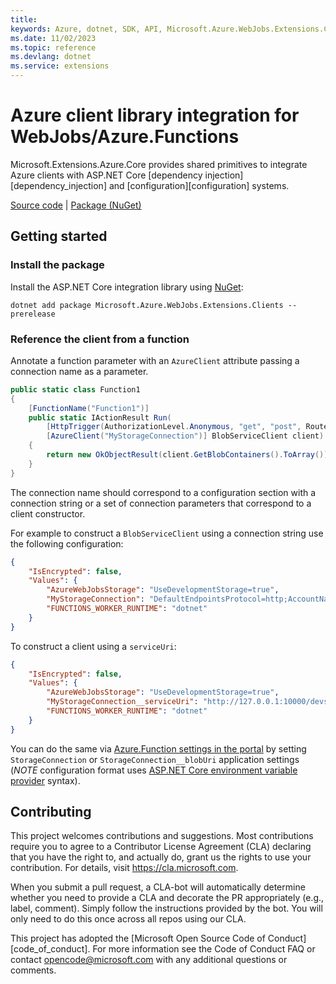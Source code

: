 ```yaml
---
title: 
keywords: Azure, dotnet, SDK, API, Microsoft.Azure.WebJobs.Extensions.Clients, extensions
ms.date: 11/02/2023
ms.topic: reference
ms.devlang: dotnet
ms.service: extensions
---
```

# Azure client library integration for WebJobs/Azure.Functions

Microsoft.Extensions.Azure.Core provides shared primitives to integrate Azure clients with ASP.NET Core [dependency injection][dependency_injection] and [configuration][configuration] systems.

[Source code][source_root] | [Package (NuGet)][package]

## Getting started

### Install the package

Install the ASP.NET Core integration library using [NuGet][nuget]:

```dotnetcli
dotnet add package Microsoft.Azure.WebJobs.Extensions.Clients --prerelease
```

### Reference the client from a function

Annotate a function parameter with an `AzureClient` attribute passing a connection name as a parameter.

```C# Snippet:AzureClientInFunction
public static class Function1
{
    [FunctionName("Function1")]
    public static IActionResult Run(
        [HttpTrigger(AuthorizationLevel.Anonymous, "get", "post", Route = null)] HttpRequest req,
        [AzureClient("MyStorageConnection")] BlobServiceClient client)
    {
        return new OkObjectResult(client.GetBlobContainers().ToArray());
    }
}
```

The connection name should correspond to a configuration section with a connection string or a set of connection parameters that correspond to a client constructor.

For example to construct a `BlobServiceClient` using a connection string use the following configuration:

```json
{
    "IsEncrypted": false,
    "Values": {
        "AzureWebJobsStorage": "UseDevelopmentStorage=true",
        "MyStorageConnection": "DefaultEndpointsProtocol=http;AccountName=devstoreaccount1;AccountKey=Eby8vdM02xNOcqFlqUwJPLlmEtlCDXJ1OUzFT50uSRZ6IFsuFq2UVErCz4I6tq/K1SZFPTOtr/KBHBeksoGMGw==;BlobEndpoint=http://127.0.0.1:10000/devstoreaccount1;QueueEndpoint=http://127.0.0.1:10001/devstoreaccount1;",
        "FUNCTIONS_WORKER_RUNTIME": "dotnet"
    }
}
```

To construct a client using a `serviceUri`:

```json
{
    "IsEncrypted": false,
    "Values": {
        "AzureWebJobsStorage": "UseDevelopmentStorage=true",
        "MyStorageConnection__serviceUri": "http://127.0.0.1:10000/devstoreaccount1/container/blob",
        "FUNCTIONS_WORKER_RUNTIME": "dotnet"
    }
}
```

You can do the same via [Azure.Function settings in the portal][azure_function_settings] by setting `StorageConnection` or `StorageConnection__blobUri` application settings (*NOTE* configuration format uses [ASP.NET Core environment variable provider][aspnet_core_env_vars] syntax).

## Contributing
This project welcomes contributions and suggestions. Most contributions require you to agree to a Contributor License Agreement (CLA) declaring that you have the right to, and actually do, grant us the rights to use your contribution. For details, visit https://cla.microsoft.com.

When you submit a pull request, a CLA-bot will automatically determine whether you need to provide a CLA and decorate the PR appropriately (e.g., label, comment). Simply follow the instructions provided by the bot. You will only need to do this once across all repos using our CLA.

This project has adopted the [Microsoft Open Source Code of Conduct][code_of_conduct]. For more information see the Code of Conduct FAQ or contact opencode@microsoft.com with any additional questions or comments.


<!-- LINKS -->
[source_root]: https://github.com/Azure/azure-sdk-for-net/tree/main/sdk/extensions/Microsoft.Azure.WebJobs.Extensions.Clients/
[nuget]: https://www.nuget.org/
[package]: https://www.nuget.org/packages/Microsoft.Extensions.Azure/
[azure_function_settings]: /azure/azure-functions/functions-how-to-use-azure-function-app-settings
[aspnet_core_env_vars]: /aspnet/core/fundamentals/configuration/?view=aspnetcore-3.1#environment-variables
